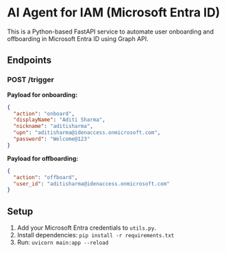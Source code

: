 # AI Agent for IAM (Microsoft Entra ID)

This is a Python-based FastAPI service to automate user onboarding and offboarding in Microsoft Entra ID using Graph API.

## Endpoints

### POST /trigger

**Payload for onboarding:**
```json
{
  "action": "onboard",
  "displayName": "Aditi Sharma",
  "nickname": "aditisharma",
  "upn": "aditisharma@idenaccess.onmicrosoft.com",
  "password": "Welcome@123"
}
```

**Payload for offboarding:**
```json
{
  "action": "offboard",
  "user_id": "aditisharma@idenaccess.onmicrosoft.com"
}
```

## Setup

1. Add your Microsoft Entra credentials to `utils.py`.
2. Install dependencies: `pip install -r requirements.txt`
3. Run: `uvicorn main:app --reload`
